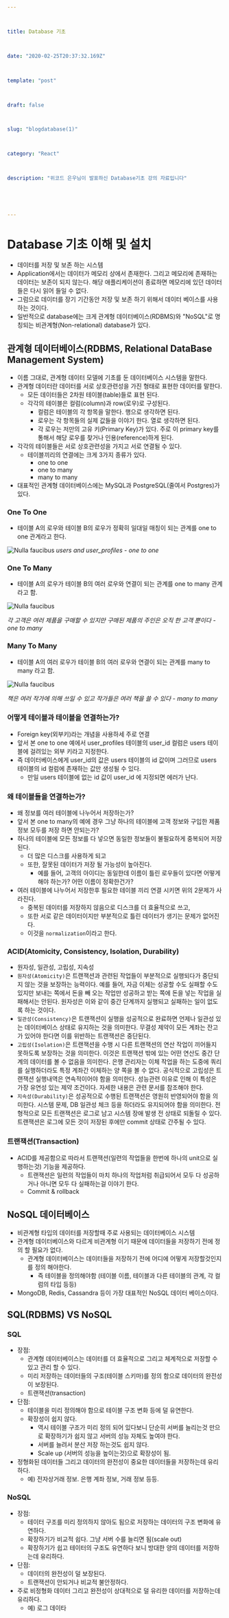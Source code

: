 ```yaml
---



title: Database 기초



date: "2020-02-25T20:37:32.169Z"



template: "post"



draft: false



slug: "blogdatabase(1)"



category: "React"



description: "위코드 은우님이 발표하신 Database기초 강의 자료입니다"





---
```




# Database 기초 이해 및 설치

- 데이터를 저장 및 보존 하는 시스템
- Application에서는 데이터가 메모리 상에서 존재한다. 그리고 메모리에 존재하는 데이터는 보존이 되지 않는다. 해당 애플리케이션이 종료하면 메모리에 있던 데이터들은 다시 읽어 들일 수 없다.
- 그럼으로 데이터를 장기 기간동안 저장 및 보존 하기 위해서 데이터 베이스를 사용하는 것이다.
- 일반적으로 database에는 크게 관계형 데이터베이스(RDBMS)와 "NoSQL"로 명칭되는 비관계형(Non-relational) database가 있다.

## 관계형 데이터베이스(RDBMS, Relational DataBase Management System)

- 이름 그대로, 관계형 데이터 모델에 기초를 둔 데이터베이스 시스템을 말한다.
- 관계형 데이터란 데이터를 서로 상호관련성을 가진 형태로 표현한 데이터를 말한다.
  - 모든 데이터들은 2차원 테이블(table)들로 표현 된다.
  - 각각의 테이블은 컬럼(column)과 row(로우)로 구성된다.
    - 컬럼은 테이블의 각 항목을 말한다. 행으로 생각하면 된다.
    - 로우는 각 항목들의 실제 값들을 이야기 한다. 열로 생각하면 된다.
    - 각 로우는 저만의 고유 키(Primary Key)가 있다. 주로 이 primary key를 통해서 해당 로우를 찾거나 인용(reference)하게 된다.
- 각각의 테이블들은 서로 상호관련성을 가지고 서로 연결될 수 있다.
  - 테이블끼리의 연결에는 크게 3가지 종류가 있다.
    - one to one
    - one to many
    - many to many
- 대표적인 관계형 데이터베이스에는 MySQL과 PostgreSQL(줄여서 Postgres)가 있다.

### One To One

- 테이블 A의 로우와 테이블 B의 로우가 정확히 일대일 매칭이 되는 관계를 one to one 관계라고 한다.

![Nulla faucibus](/media/onetoone.png)
*users and user_profiles - one to one*

### One To Many

- 테이블 A의 로우가 테이블 B의 여러 로우와 연결이 되는 관계를 one to many 관계라고 함.

![Nulla faucibus](/media/onetomany.png)

*각 고객은 여러 제품을 구매할 수 있지만 구매된 제품의 주인은 오직 한 고객 뿐이다 - one to many*

### Many To Many

- 테이블 A의 여러 로우가 테이블 B의 여러 로우와 연결이 되는 관계를 many to many 라고 함.

![Nulla faucibus](/media/manytomany.png)

*책은 여러 작가에 의해 쓰일 수 있고 작가들은 여러 책을 쓸 수 있다 - many to many*

### 어떻게 테이블과 테이블을 연결하는가?

- Foreign key(외부키)라는 개념을 사용하세 주로 연결
- 앞서 본 one to one 예에서 user_profiles 테이블의 user_id 컬럼은 users 테이블에 걸려있는 외부 키라고 지정한다.
- 즉 데이터베이스에게 user_id의 값은 users 테이블의 id 값이며 그러므로 users 테이블의 id 컬럼에 존재하는 값만 생성될 수 있다.
  - 만일 users 테이블에 없는 id 값이 user_id 에 지정되면 에러가 난다.

### 왜 테이블들을 연결하는가?

- 왜 정보를 여러 테이블에 나누어서 저장하는가?
- 앞서 본 one to many의 예에 경우 그냥 하나의 테이블에 고객 정보와 구입한 제품 정보 모두를 저장 하면 안되는가?
- 하나의 테이블에 모든 정보를 다 넣으면 동일한 정보들이 불필요하게 중복되어 저장된다.
  - 더 많은 디스크를 사용하게 되고
  - 또한, 잘못된 데이터가 저장 될 가능성이 높아진다.
    - 예를 들어, 고객의 아이디는 동일한데 이름이 틀린 로우들이 있다면 어떻게 해야 하는가? 어떤 이름이 정확한건가?
- 여러 테이블에 나누어서 저장한후 필요한 테이블 끼리 연결 시키면 위의 2문제가 사라진다.
  - 중복된 데이터를 저장하지 않음으로 디스크를 더 효율적으로 쓰고,
  - 또한 서로 같은 데이터이지만 부분적으로 틀린 데이터가 생기는 문제가 없어진다.
  - 이것을 `normalization`이라고 한다.

### ACID(Atomicity, Consistency, Isolation, Durability)

- 원자성, 일관성, 고립성, 지속성
- `원자성(Atomicity)`은 트랜잭션과 관련된 작업들이 부분적으로 실행되다가 중단되지 않는 것을 보장하는 능력이다. 예를 들어, 자금 이체는 성공할 수도 실패할 수도 있지만 보내는 쪽에서 돈을 빼 오는 작업만 성공하고 받는 쪽에 돈을 넣는 작업을 실패해서는 안된다. 원자성은 이와 같이 중간 단계까지 실행되고 실패하는 일이 없도록 하는 것이다.
- `일관성(Consistency)`은 트랜잭션이 실행을 성공적으로 완료하면 언제나 일관성 있는 데이터베이스 상태로 유지하는 것을 의미한다. 무결성 제약이 모든 계좌는 잔고가 있어야 한다면 이를 위반하는 트랜잭션은 중단된다.
- `고립성(Isolation)`은 트랜잭션을 수행 시 다른 트랜잭션의 연산 작업이 끼어들지 못하도록 보장하는 것을 의미한다. 이것은 트랜잭션 밖에 있는 어떤 연산도 중간 단계의 데이터를 볼 수 없음을 의미한다. 은행 관리자는 이체 작업을 하는 도중에 쿼리를 실행하더라도 특정 계좌간 이체하는 양 쪽을 볼 수 없다. 공식적으로 고립성은 트랜잭션 실행내역은 연속적이어야 함을 의미한다. 성능관련 이유로 인해 이 특성은 가장 유연성 있는 제약 조건이다. 자세한 내용은 관련 문서를 참조해야 한다.
- `지속성(Durability)`은 성공적으로 수행된 트랜잭션은 영원히 반영되어야 함을 의미한다. 시스템 문제, DB 일관성 체크 등을 하더라도 유지되어야 함을 의미한다. 전형적으로 모든 트랜잭션은 로그로 남고 시스템 장애 발생 전 상태로 되돌릴 수 있다. 트랜잭션은 로그에 모든 것이 저장된 후에만 commit 상태로 간주될 수 있다.

### 트랜잭션(Transaction)

- ACID를 제공함으로 따라서 트랜잭션(일련의 작업들을 한번에 하나의 unit으로 실행하는것) 기능을 제공하다.
  - 트랜잭션은 일련의 작업들이 마치 하나의 작업처럼 취급되어서 모두 다 성공하거나 아니면 모두 다 실패하는걸 이야기 한다.
  - Commit & rollback

## NoSQL 데이터베이스

- 비관계형 타입의 데이터를 저장할때 주로 사용되는 데이터베이스 시스템
- 관계형 데이터베이스와 다르게 비관계형 이기 때문에 데이터들을 저장하기 전에 정의 할 필요가 없다.
  - 관계형 데이터베이스는 데이터들을 저장하기 전에 어디에 어떻게 저장할것인지를 정의 해야한다.
    - 즉 테이블을 정의해야함 (테이블 이름, 테이블과 다른 테이블의 관계, 각 컬럼의 타입 등등)
- MongoDB, Redis, Cassandra 등이 가장 대표적인 NoSQL 데이터 베이스이다.

## SQL(RDBMS) VS NoSQL

### SQL

- 장점:
  - 관계형 데이터베이스는 데이터를 더 효율적으로 그리고 체계적으로 저장할 수 있고 관리 할 수 있다.
  - 미리 저장하는 데이터들의 구조(테이블 스키마)를 정의 함으로 데이터의 완전성이 보장된다.
  - 트랜잭션(transaction)
- 단점:
  - 테이블을 미리 정의해야 함으로 테이블 구조 변화 등에 덜 유연한다.
  - 확장성이 쉽지 않다.
    - 역시 테이블 구조가 미리 정의 되어 있다보니 단순히 서버를 늘리는것 만으로 확장하기가 쉽지 않고 서버의 성능 자체도 높여야 한다.
    - 서버를 늘려서 분산 저장 하는것도 쉽지 않다.
    - Scale up (서버의 성능을 높이는것)으로 확장성이 됨.
- 정형화된 데이터들 그리고 데이터의 완전성이 중요한 데이터들을 저장하는데 유리하다.
  - 예) 전자상거래 정보. 은행 계좌 정보, 거래 정보 등등.

### NoSQL

- 장점:
  - 테이터 구조를 미리 정의하지 않아도 됨으로 저장하는 데이터의 구조 변화에 유연하다.
  - 확장하기가 비교적 쉽다. 그냥 서버 수를 늘리면 됨(scale out)
  - 확장하기가 쉽고 테이터의 구조도 유연하다 보니 방대한 양의 데이터를 저장하는데 유리하다.
- 단점:
  - 데이터의 완전성이 덜 보장된다.
  - 트랜잭션이 안되거나 비교적 불안정하다.
- 주로 비정형화 데이터 그리고 완전성이 상대적으로 덜 유리한 데이터를 저장하는데 유리하다.
  - 예) 로그 데이타